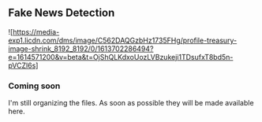 ## Fake News Detection



![https://media-exp1.licdn.com/dms/image/C562DAQGzbHz1735FHg/profile-treasury-image-shrink_8192_8192/0/1613702286494?e=1614571200&v=beta&t=OjShQLKdxoUozLVBzukeji1TDsufxT8bd5n-pVCZl6s]


### Coming soon

I'm still organizing the files. As soon as possible they will be made available here.

